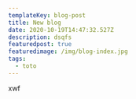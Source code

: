 ```yaml
---
templateKey: blog-post
title: New blog
date: 2020-10-19T14:47:32.527Z
description: dsqfs
featuredpost: true
featuredimage: /img/blog-index.jpg
tags:
  - toto
---
```

xwf